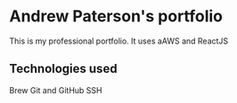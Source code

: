 # Andrew Paterson's portfolio

This is my professional portfolio. It uses aAWS and ReactJS

## Technologies used

Brew
Git and GitHub
SSH
